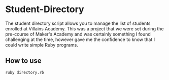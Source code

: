 # Student-Directory
 
 The student directory script allows you to manage the list of students enrolled at Villains Academy. This was a project that we were set during the pre-course of Maker's Academy and was certainly something I found challenging at the time, however gave me the confidence to know that I could write simple Ruby programs.
 
 ## How to use ##
 
 ```shell
 ruby directory.rb
 ```
